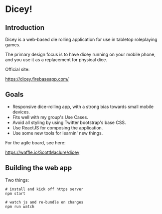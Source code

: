 # Dicey!

## Introduction

Dicey is a web-based die rolling application for use in tabletop roleplaying games.

The primary design focus is to have dicey running on your mobile phone, and you use it as a replacement for physical dice.

Official site:

https://dicey.firebaseapp.com/

## Goals

* Responsive dice-rolling app, with a strong bias towards small mobile devices.
* Fits well with my group's Use Cases.
* Avoid all styling by using Twitter bootstrap's base CSS.
* Use ReactJS for composing the application.
* Use some new tools for learnin' new things.

For the agile board, see here:

https://waffle.io/ScottMaclure/dicey

## Building the web app

Two things:

```
# install and kick off https server
npm start

# watch js and re-bundle on changes
npm run watch
```
